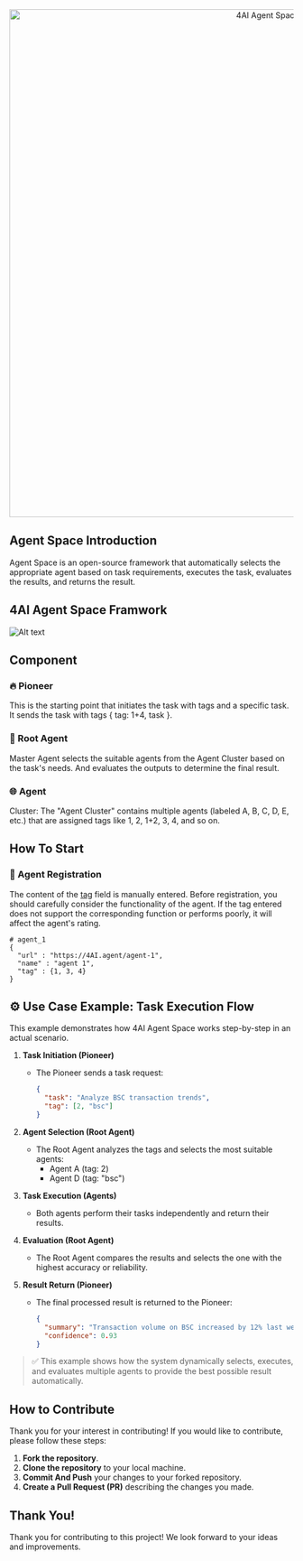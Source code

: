 <div align="center">
 <img src="https://github.com/soonchain/4AI-Agent-Space/blob/main/img/Agent%20Space.png" alt="4AI Agent Space" width="900"/>

</div>

## Agent Space Introduction
Agent Space is an open-source framework that automatically selects the appropriate agent based on task requirements, executes the task, evaluates the results, and returns the result.

## 4AI Agent Space Framwork

![Alt text](https://github.com/soonchain/4AI-Agent-Space/blob/main/img/Agent_Space.png)

## Component
### 🔥 Pioneer  
This is the starting point that initiates the task with tags and a specific task. It sends the task with tags { tag: 1+4, task }.

### 🚀 Root Agent
Master Agent selects the suitable agents from the Agent Cluster based on the task's needs. And evaluates the outputs to determine the final result.

### 🌐 Agent  
Cluster: The "Agent Cluster" contains multiple agents (labeled A, B, C, D, E, etc.) that are assigned tags like 1, 2, 1+2, 3, 4, and so on.

## How To Start
### 📝 Agent Registration
The content of the [tag](https://github.com/soonchain/4AI-Agent-Space/edit/main/README.md) field is manually entered. Before registration, you should carefully consider the functionality of the agent. If the tag entered does not support the corresponding function or performs poorly, it will affect the agent's rating.  
```
# agent_1 
{
  "url" : "https://4AI.agent/agent-1",
  "name" : "agent 1",
  "tag" : {1, 3, 4}
}
```

## ⚙️ Use Case Example: Task Execution Flow

This example demonstrates how 4AI Agent Space works step-by-step in an actual scenario.

1. **Task Initiation (Pioneer)**
   - The Pioneer sends a task request:
     ```json
     {
       "task": "Analyze BSC transaction trends",
       "tag": [2, "bsc"]
     }
     ```

2. **Agent Selection (Root Agent)**
   - The Root Agent analyzes the tags and selects the most suitable agents:
     - Agent A (tag: 2)
     - Agent D (tag: "bsc")

3. **Task Execution (Agents)**
   - Both agents perform their tasks independently and return their results.

4. **Evaluation (Root Agent)**
   - The Root Agent compares the results and selects the one with the highest accuracy or reliability.

5. **Result Return (Pioneer)**
   - The final processed result is returned to the Pioneer:
     ```json
     {
       "summary": "Transaction volume on BSC increased by 12% last week.",
       "confidence": 0.93
     }
     ```

> ✅ This example shows how the system dynamically selects, executes, and evaluates multiple agents to provide the best possible result automatically.


## How to Contribute
Thank you for your interest in contributing! If you would like to contribute, please follow these steps:
1. **Fork the repository**.
2. **Clone the repository** to your local machine.
3. **Commit And Push** your changes to your forked repository.
4. **Create a Pull Request (PR)** describing the changes you made.

## Thank You!
Thank you for contributing to this project! We look forward to your ideas and improvements.
